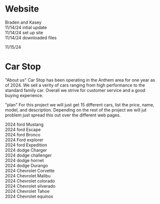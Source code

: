 # Website
Braden and Kasey<br>
11/14/24 intial update <br>
11/14/24 set up site<br>
11/14/24 downloaded files <br>

11/15/24 
<h1>Car Stop</h1>
<body>
"About us" Car Stop has been operating in the Anthem area for one year as of 2024. We sell a verity of cars ranging from high performance to the standard family car. Overall we strive for customer service and a good buying experience. 

"plan" For this project we will just get 15 different cars, list the price, name, model, and description. Depending on the rest of the project we will jut problem just spread this out over the different web pages. 
</body>
2024 ford Mustang<br>
2024 ford Escape<br>
2024 ford Bronco<br>
2024 Ford explorer <br>
2024 ford Expedition<br>
2024 dodge Charger<br>
2024 dodge challenger<br>
2024 dodge hornet<br>
2024 dodge Durango<br>
2024 Chevrolet Corvette <br>
2024 Chevrolet Malibu<br>
2024 Chevrolet colorado<br>
2024 Chevrolet silverado<br>
2024 Chevrolet Tahoe <br>
2024 Chevrolet equinox<br>

